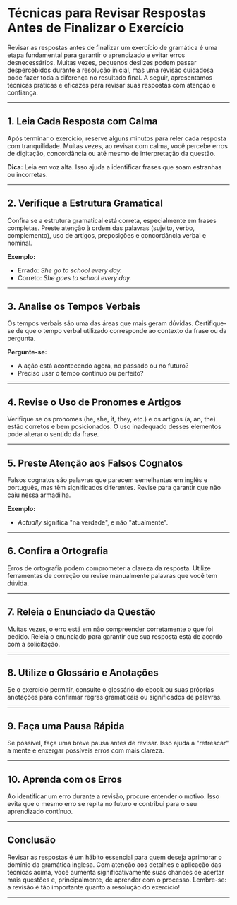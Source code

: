
# Técnicas para Revisar Respostas Antes de Finalizar o Exercício

Revisar as respostas antes de finalizar um exercício de gramática é uma etapa fundamental para garantir o aprendizado e evitar erros desnecessários. Muitas vezes, pequenos deslizes podem passar despercebidos durante a resolução inicial, mas uma revisão cuidadosa pode fazer toda a diferença no resultado final. A seguir, apresentamos técnicas práticas e eficazes para revisar suas respostas com atenção e confiança.

---

## 1. Leia Cada Resposta com Calma

Após terminar o exercício, reserve alguns minutos para reler cada resposta com tranquilidade. Muitas vezes, ao revisar com calma, você percebe erros de digitação, concordância ou até mesmo de interpretação da questão.

**Dica:** Leia em voz alta. Isso ajuda a identificar frases que soam estranhas ou incorretas.

---

## 2. Verifique a Estrutura Gramatical

Confira se a estrutura gramatical está correta, especialmente em frases completas. Preste atenção à ordem das palavras (sujeito, verbo, complemento), uso de artigos, preposições e concordância verbal e nominal.

**Exemplo:**  
- Errado: *She go to school every day.*  
- Correto: *She goes to school every day.*

---

## 3. Analise os Tempos Verbais

Os tempos verbais são uma das áreas que mais geram dúvidas. Certifique-se de que o tempo verbal utilizado corresponde ao contexto da frase ou da pergunta.

**Pergunte-se:**  
- A ação está acontecendo agora, no passado ou no futuro?
- Preciso usar o tempo contínuo ou perfeito?

---

## 4. Revise o Uso de Pronomes e Artigos

Verifique se os pronomes (he, she, it, they, etc.) e os artigos (a, an, the) estão corretos e bem posicionados. O uso inadequado desses elementos pode alterar o sentido da frase.

---

## 5. Preste Atenção aos Falsos Cognatos

Falsos cognatos são palavras que parecem semelhantes em inglês e português, mas têm significados diferentes. Revise para garantir que não caiu nessa armadilha.

**Exemplo:**  
- *Actually* significa "na verdade", e não "atualmente".

---

## 6. Confira a Ortografia

Erros de ortografia podem comprometer a clareza da resposta. Utilize ferramentas de correção ou revise manualmente palavras que você tem dúvida.

---

## 7. Releia o Enunciado da Questão

Muitas vezes, o erro está em não compreender corretamente o que foi pedido. Releia o enunciado para garantir que sua resposta está de acordo com a solicitação.

---

## 8. Utilize o Glossário e Anotações

Se o exercício permitir, consulte o glossário do ebook ou suas próprias anotações para confirmar regras gramaticais ou significados de palavras.

---

## 9. Faça uma Pausa Rápida

Se possível, faça uma breve pausa antes de revisar. Isso ajuda a "refrescar" a mente e enxergar possíveis erros com mais clareza.

---

## 10. Aprenda com os Erros

Ao identificar um erro durante a revisão, procure entender o motivo. Isso evita que o mesmo erro se repita no futuro e contribui para o seu aprendizado contínuo.

---

## Conclusão

Revisar as respostas é um hábito essencial para quem deseja aprimorar o domínio da gramática inglesa. Com atenção aos detalhes e aplicação das técnicas acima, você aumenta significativamente suas chances de acertar mais questões e, principalmente, de aprender com o processo. Lembre-se: a revisão é tão importante quanto a resolução do exercício!

---
```